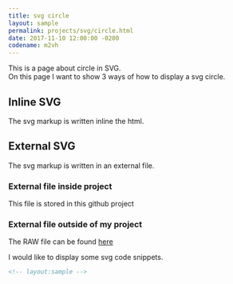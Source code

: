 ```yaml
---
title: svg circle
layout: sample
permalink: projects/svg/circle.html
date: 2017-11-10 12:00:00 -0200
codename: m2vh
---
```

This is a page about circle in SVG.  
On this page I want to show 3 ways of how to display a svg circle.


## Inline SVG
The svg markup is written inline the html.


## External SVG
The svg markup is written in an external file.  


### External file inside project
This file is stored in this github project


### External file outside of my project

The RAW file can be found [here](https://github.com/M2vH/websitetest/raw/...)

I would like to display some svg code snippets.

```svg
<!-- layout:sample -->

```

